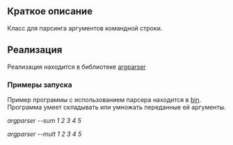 ## Краткое описание

Класс для парсинга аргументов командной строки.

## Реализация

Реализация находится в библиотеке [argparser](lib/CMakeLists.txt)

### Примеры запуска

Пример программы с использованием парсера находится в [bin](bin/main.cpp). Программа умеет складывать или умножать переданные ей аргументы.

*argparser --sum 1 2 3 4 5*

*argparser --mult 1 2 3 4 5*



